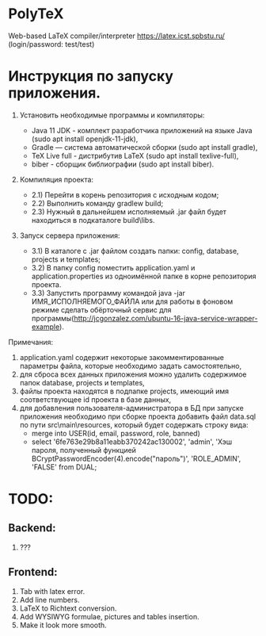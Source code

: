 # PolyTeX
Web-based LaTeX compiler/interpreter 
https://latex.icst.spbstu.ru/
(login/password: test/test)

# Инструкция по запуску приложения.

1) Установить необходимые программы и компиляторы:
	- Java 11 JDK - комплект разработчика приложений на языке Java (sudo apt install openjdk-11-jdk),
	- Gradle — система автоматической сборки (sudo apt install gradle),
	- TeX Live full - дистрибутив LaTeX (sudo apt install texlive-full),
	- biber - сборщик библиографии (sudo apt install biber).

2) Компиляция проекта:
	- 2.1) Перейти в корень репозитория с исходным кодом;
	- 2.2) Выполнить команду gradlew build;
	- 2.3) Нужный в дальнейшем исполняемый .jar файл будет находиться в подкаталоге build\libs.

3) Запуск сервера приложения:
	- 3.1) В каталоге с .jar файлом создать папки: config, database, projects и templates;
	- 3.2) В папку config поместить application.yaml и application.properties из одноимённой папке в корне репозитория проекта.
	- 3.3) Запустить программу командой java -jar ИМЯ_ИСПОЛНЯЕМОГО_ФАЙЛА или для работы в фоновом режиме сделать обёрточный сервис для программы(http://jcgonzalez.com/ubuntu-16-java-service-wrapper-example).
	
Примечания: 
1) application.yaml содержит некоторые закомментированные параметры файла, которые необходимо задать самостоятельно,
2) для сброса всех данных приложения можно удалить содержимое папок database, projects и templates,
3) файлы проекта находятся в подпапке projects, имеющий имя соответствующее id проекта в базе данных,
4) для добавления пользователя-администратора в БД при запуске приложения необходимо при сборке проекта добавить файл data.sql по пути src\main\resources, который будет содержать строку вида:
    - merge into USER(id, email, password, role, banned)
    - select '6fe763e29b8a11eabb370242ac130002', 'admin', 'Хэш пароля, полученный функцией BCryptPasswordEncoder(4).encode("пароль")', 'ROLE_ADMIN', 'FALSE' from DUAL;


# TODO:

## Backend:

1. ???

## Frontend:

1. Tab with latex error.
2. Add line numbers.
3. LaTeX to Richtext conversion.
4. Add WYSIWYG formulae, pictures and tables insertion.
5. Make it look more smooth.
